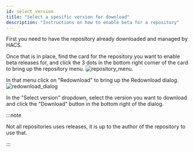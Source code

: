 ```yaml
---
id: select_version
title: "Select a spesific version for download"
description: "Instructions on how to enable beta for a repository"
---
```


First you need to have the repository already downloaded and managed by HACS.

Once that is in place, find the card for the repository you want to enable beta releases for, and click the 3 dots in the bottom right corner of the card to bring up the repository menu.
![repository_menu](/img/repository_menu.png).

In that menu click on "Redownload" to bring up the Redownload dialog.
![redownload_dialog](/img/dialog/redownload.png)

In the "Select version" dropdown, select the version you want to download and click the "Download" button in the bottom right of the dialog.


:::note

Not all repositories uses releases, it is up to the author of the repository to use that.

:::
